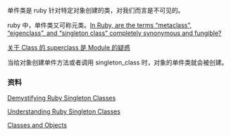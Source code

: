 单件类是 ruby  针对特定对象创建的类，对我们而言是不可见的。

ruby 中，单件类又可称元类。[In Ruby, are the terms “metaclass”, “eigenclass”, and “singleton class” completely synonymous and fungible?](https://stackoverflow.com/questions/25336033/in-ruby-are-the-terms-metaclass-eigenclass-and-singleton-class-complete)



[关于 Class 的 superclass 是 Module 的疑惑](<https://stackoverflow.com/questions/10558504/can-someone-explain-the-class-superclass-class-superclass-paradox>)



当给对象创建单件方法或者调用 singleton_class 时，对象的单件类就会被创建。



### 资料

[Demystifying Ruby Singleton Classes](<http://leohetsch.com/demystifying-ruby-singleton-classes/>)

[Understanding Ruby Singleton Classes](<https://www.devalot.com/articles/2008/09/ruby-singleton>)

[Classes and Objects](https://ruby-doc.com/docs/ProgrammingRuby/html/classes.html)

